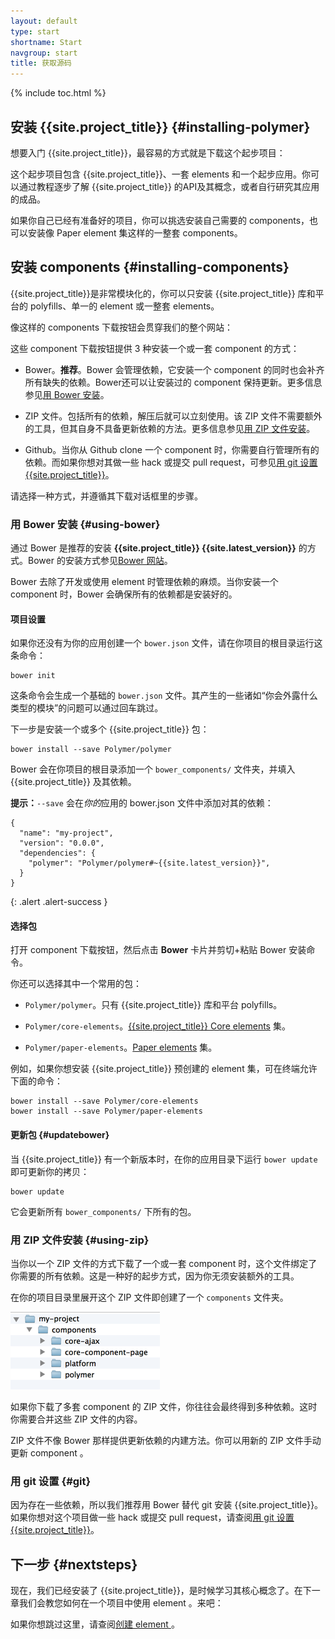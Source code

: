 ```yaml
---
layout: default
type: start
shortname: Start
navgroup: start
title: 获取源码
---
```


<style>
#download-button {
  background: #4285f4;
  color: #fff;
  font-size: 18px;
  fill: #fff;
}
#download-button:hover {
  background: #2a56c6;
}
#download-button::shadow #ripple {
  color: #fff;
}
</style>


{% include toc.html %}

## 安装 {{site.project_title}} {#installing-polymer}

想要入门 {{site.project_title}}，最容易的方式就是下载这个起步项目：

<p layout horizontal center-justified>
  <a href="https://github.com/Polymer/polymer-tutorial/archive/master.zip">
    <paper-button icon="file-download" id="download-button" raisedButton label="下载起步项目" onclick="downloadStarter()"></paper-button>
  </a>
</p>

这个起步项目包含 {{site.project_title}}、一套 elements 和一个起步应用。你可以通过教程逐步了解 {{site.project_title}} 的API及其概念，或者自行研究其应用的成品。

<a href="/docs/start/tutorial/intro.html">
  <paper-button icon="arrow-forward" label="开始教程" raisedButton></paper-button>
</a>

如果你自己已经有准备好的项目，你可以挑选安装自己需要的 components，也可以安装像 Paper element 集这样的一整套 components。

## 安装 components {#installing-components}

{{site.project_title}}是非常模块化的，你可以只安装 {{site.project_title}} 库和平台的 polyfills、单一的 element 或一整套 elements。

像这样的 components 下载按钮会贯穿我们的整个网站：

<component-download-button org="Polymer" component="paper-elements" label="获取 PAPER ELEMENTS">
</component-download-button>

这些 component 下载按钮提供 3 种安装一个或一套 component 的方式：

*   Bower。**推荐**。Bower 会管理依赖，它安装一个 component 的同时也会补齐所有缺失的依赖。Bower还可以让安装过的 component 保持更新。更多信息参见[用 Bower 安装](#using-bower)。

*   ZIP 文件。包括所有的依赖，解压后就可以立刻使用。该 ZIP 文件不需要额外的工具，但其自身不具备更新依赖的方法。更多信息参见[用 ZIP 文件安装](#using-zip)。

*   Github。当你从 Github clone 一个 component 时，你需要自行管理所有的依赖。而如果你想对其做一些 hack 或提交 pull request，可参见[用 git 设置 {{site.project_title}}](/resources/tooling-strategy.html#git)。

请选择一种方式，并遵循其下载对话框里的步骤。

### 用 Bower 安装 {#using-bower}

通过 Bower 是推荐的安装 **{{site.project_title}} {{site.latest_version}}** 的方式。Bower 的安装方式参见[Bower 网站](http://bower.io/)。

Bower 去除了开发或使用 element 时管理依赖的麻烦。当你安装一个 component 时，Bower 会确保所有的依赖都是安装好的。

#### 项目设置

如果你还没有为你的应用创建一个 `bower.json` 文件，请在你项目的根目录运行这条命令：

    bower init

这条命令会生成一个基础的 `bower.json` 文件。其产生的一些诸如“你会外露什么类型的模块”的问题可以通过回车跳过。

下一步是安装一个或多个 {{site.project_title}} 包：

    bower install --save Polymer/polymer

Bower 会在你项目的根目录添加一个 `bower_components/` 文件夹，并填入 {{site.project_title}} 及其依赖。

**提示：**`--save` 会在*你的*应用的 bower.json 文件中添加对其的依赖：
```
{
  "name": "my-project",
  "version": "0.0.0",
  "dependencies": {
    "polymer": "Polymer/polymer#~{{site.latest_version}}",
  }
}
```
{: .alert .alert-success }

#### 选择包

打开 component 下载按钮，然后点击 **Bower** 卡片并剪切+粘贴 Bower 安装命令。

你还可以选择其中一个常用的包：

-   `Polymer/polymer`。只有 {{site.project_title}} 库和平台 polyfills。

-   `Polymer/core-elements`。[{{site.project_title}} Core  elements](/docs/elements/core-elements.html) 集。

-   `Polymer/paper-elements`。[Paper elements](/docs/elements/paper-elements.html) 集。

例如，如果你想安装 {{site.project_title}} 预创建的 element 集，可在终端允许下面的命令：

    bower install --save Polymer/core-elements
    bower install --save Polymer/paper-elements


#### 更新包 {#updatebower}

当 {{site.project_title}} 有一个新版本时，在你的应用目录下运行 `bower update` 即可更新你的拷贝：

    bower update

它会更新所有 `bower_components/` 下所有的包。

### 用 ZIP 文件安装 {#using-zip}

当你以一个 ZIP 文件的方式下载了一个或一套 component 时，这个文件绑定了你需要的所有依赖。这是一种好的起步方式，因为你无须安装额外的工具。

在你的项目目录里展开这个 ZIP 文件即创建了一个 `components` 文件夹。

![](/images/zip-file-contents.png)

如果你下载了多套 component 的 ZIP 文件，你往往会最终得到多种依赖。这时你需要合并这些 ZIP 文件的内容。

ZIP 文件不像 Bower 那样提供更新依赖的内建方法。你可以用新的 ZIP 文件手动更新 component 。

### 用 git 设置 {#git}

因为存在一些依赖，所以我们推荐用 Bower 替代 git 安装 {{site.project_title}}。如果你想对这个项目做一些 hack 或提交 pull request，请查阅[用 git 设置 {{site.project_title}}](/resources/tooling-strategy.html#git)。

## 下一步 {#nextsteps}

现在，我们已经安装了 {{site.project_title}}，是时候学习其核心概念了。在下一章我们会教您如何在一个项目中使用 element 。来吧：

<a href="/docs/start/usingelements.html">
  <paper-button icon="arrow-forward" label="使用 element " raisedButton></paper-button>
</a>

如果你想跳过这里，请查阅[创建 element ](/docs/start/creatingelements.html)。
